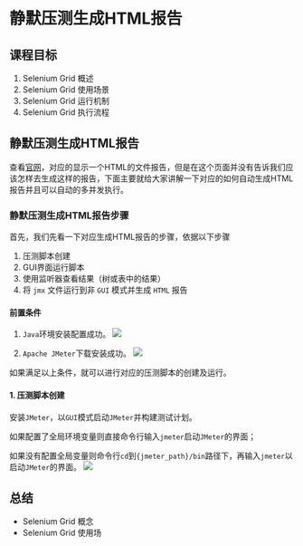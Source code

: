 # 静默压测生成HTML报告

## 课程目标
1.  Selenium Grid 概述
2.  Selenium Grid 使用场景
3.  Selenium Grid 运行机制
4.  Selenium Grid 执行流程


## 静默压测生成HTML报告
查看[官网](https://jmeter.apache.org/usermanual/generating-dashboard.html)，对应的显示一个HTML的文件报告，但是在这个页面并没有告诉我们应该怎样去生成这样的报告，下面主要就给大家讲解一下对应的如何自动生成HTML报告并且可以自动的多并发执行。

### 静默压测生成HTML报告步骤
首先，我们先看一下对应生成HTML报告的步骤，依据以下步骤
1. 压测脚本创建
2. GUI界面运行脚本
3. 使用监听器查看结果（树或表中的结果）
4. 将 `jmx` 文件运行到非 `GUI` 模式并生成 `HTML` 报告

#### 前置条件

1. `Java`环境安装配置成功。
![](https://cdn.jsdelivr.net/gh/TesterDevSoul/pic/manual/20230106140728.png)

1. `Apache JMeter`下载安装成功。
![](https://cdn.jsdelivr.net/gh/TesterDevSoul/pic/manual/20230106140822.png)


如果满足以上条件，就可以进行对应的压测脚本的创建及运行。
#### 1. 压测脚本创建
安装`JMeter`，以`GUI`模式启动`JMeter`并构建测试计划。

如果配置了全局环境变量则直接命令行输入`jmeter`启动`JMeter`的界面；

如果没有配置全局变量则命令行`cd`到`{jmeter_path}/bin`路径下，再输入`jmeter`以启动`JMeter`的界面。
![](https://cdn.jsdelivr.net/gh/TesterDevSoul/pic/manual/20230106115317.png)


## 总结
- Selenium Grid 概念
- Selenium Grid 使用场